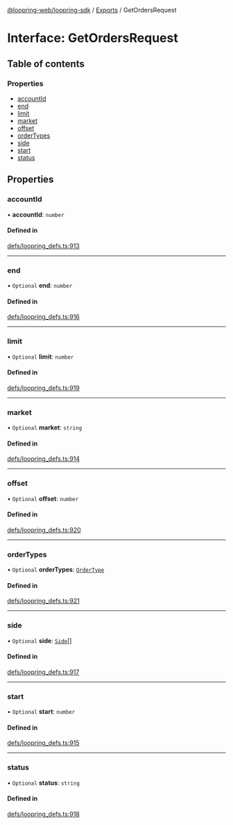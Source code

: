 [@loopring-web/loopring-sdk](../README.md) / [Exports](../modules.md) / GetOrdersRequest

# Interface: GetOrdersRequest

## Table of contents

### Properties

- [accountId](GetOrdersRequest.md#accountid)
- [end](GetOrdersRequest.md#end)
- [limit](GetOrdersRequest.md#limit)
- [market](GetOrdersRequest.md#market)
- [offset](GetOrdersRequest.md#offset)
- [orderTypes](GetOrdersRequest.md#ordertypes)
- [side](GetOrdersRequest.md#side)
- [start](GetOrdersRequest.md#start)
- [status](GetOrdersRequest.md#status)

## Properties

### accountId

• **accountId**: `number`

#### Defined in

[defs/loopring_defs.ts:913](https://github.com/Loopring/loopring_sdk/blob/c031084/src/defs/loopring_defs.ts#L913)

___

### end

• `Optional` **end**: `number`

#### Defined in

[defs/loopring_defs.ts:916](https://github.com/Loopring/loopring_sdk/blob/c031084/src/defs/loopring_defs.ts#L916)

___

### limit

• `Optional` **limit**: `number`

#### Defined in

[defs/loopring_defs.ts:919](https://github.com/Loopring/loopring_sdk/blob/c031084/src/defs/loopring_defs.ts#L919)

___

### market

• `Optional` **market**: `string`

#### Defined in

[defs/loopring_defs.ts:914](https://github.com/Loopring/loopring_sdk/blob/c031084/src/defs/loopring_defs.ts#L914)

___

### offset

• `Optional` **offset**: `number`

#### Defined in

[defs/loopring_defs.ts:920](https://github.com/Loopring/loopring_sdk/blob/c031084/src/defs/loopring_defs.ts#L920)

___

### orderTypes

• `Optional` **orderTypes**: [`OrderType`](../enums/OrderType.md)

#### Defined in

[defs/loopring_defs.ts:921](https://github.com/Loopring/loopring_sdk/blob/c031084/src/defs/loopring_defs.ts#L921)

___

### side

• `Optional` **side**: [`Side`](../enums/Side.md)[]

#### Defined in

[defs/loopring_defs.ts:917](https://github.com/Loopring/loopring_sdk/blob/c031084/src/defs/loopring_defs.ts#L917)

___

### start

• `Optional` **start**: `number`

#### Defined in

[defs/loopring_defs.ts:915](https://github.com/Loopring/loopring_sdk/blob/c031084/src/defs/loopring_defs.ts#L915)

___

### status

• `Optional` **status**: `string`

#### Defined in

[defs/loopring_defs.ts:918](https://github.com/Loopring/loopring_sdk/blob/c031084/src/defs/loopring_defs.ts#L918)
